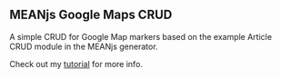 ## MEANjs Google Maps CRUD

A simple CRUD for Google Map markers based on the example Article CRUD module in the MEANjs generator.

Check out my [tutorial](http://rickgao.com/mean-js-ngmaps-crud/) for more info.
